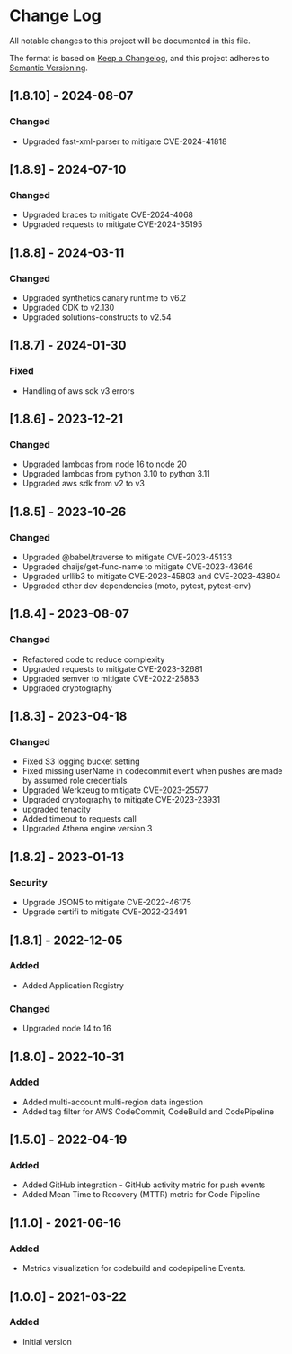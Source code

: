# Change Log

All notable changes to this project will be documented in this file.

The format is based on [Keep a Changelog](https://keepachangelog.com/en/1.0.0/),
and this project adheres to [Semantic Versioning](https://semver.org/spec/v2.0.0.html).

## [1.8.10] - 2024-08-07
### Changed
- Upgraded fast-xml-parser to mitigate CVE-2024-41818

## [1.8.9] - 2024-07-10
### Changed
- Upgraded braces to mitigate CVE-2024-4068
- Upgraded requests to mitigate CVE-2024-35195

## [1.8.8] - 2024-03-11
### Changed
- Upgraded synthetics canary runtime to v6.2
- Upgraded CDK to v2.130
- Upgraded solutions-constructs to v2.54

## [1.8.7] - 2024-01-30
### Fixed

- Handling of aws sdk v3 errors

## [1.8.6] - 2023-12-21

### Changed

- Upgraded lambdas from node 16 to node 20
- Upgraded lambdas from python 3.10 to python 3.11
- Upgraded aws sdk from v2 to v3

## [1.8.5] - 2023-10-26

### Changed

- Upgraded @babel/traverse to mitigate CVE-2023-45133
- Upgraded chaijs/get-func-name to mitigate CVE-2023-43646
- Upgraded urllib3 to mitigate CVE-2023-45803 and CVE-2023-43804
- Upgraded other dev dependencies (moto, pytest, pytest-env)

## [1.8.4] - 2023-08-07

### Changed

- Refactored code to reduce complexity
- Upgraded requests to mitigate CVE-2023-32681
- Upgraded semver to mitigate  CVE-2022-25883
- Upgraded cryptography

## [1.8.3] - 2023-04-18

### Changed

- Fixed S3 logging bucket setting
- Fixed missing userName in codecommit event when pushes are made by assumed role credentials
- Upgraded Werkzeug to mitigate CVE-2023-25577
- Upgraded cryptography to mitigate CVE-2023-23931
- upgraded tenacity
- Added timeout to requests call
- Upgraded Athena engine version 3

## [1.8.2] - 2023-01-13

### Security

- Upgrade JSON5 to mitigate CVE-2022-46175
- Upgrade certifi to mitigate CVE-2022-23491

## [1.8.1] - 2022-12-05

### Added

- Added Application Registry

### Changed

- Upgraded node 14 to 16

## [1.8.0] - 2022-10-31

### Added

- Added multi-account multi-region data ingestion
- Added tag filter for AWS CodeCommit, CodeBuild and CodePipeline

## [1.5.0] - 2022-04-19

### Added

- Added GitHub integration - GitHub activity metric for push events
- Added Mean Time to Recovery (MTTR) metric for Code Pipeline

## [1.1.0] - 2021-06-16

### Added

- Metrics visualization for codebuild and codepipeline Events.

## [1.0.0] - 2021-03-22

### Added

- Initial version
